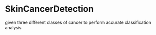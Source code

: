 # SkinCancerDetection
given three different classes of cancer to perform accurate classification analysis
